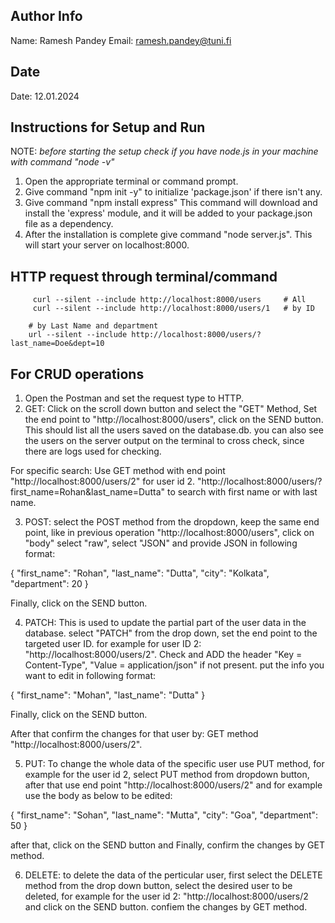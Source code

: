 ## Author Info

Name: Ramesh Pandey
Email: ramesh.pandey@tuni.fi

## Date

Date: 12.01.2024

## Instructions for Setup and Run

NOTE: *before starting the setup check if you have node.js in your machine
with command "node -v"*

1. Open the appropriate terminal or command prompt.
2. Give command "npm init -y" to initialize 'package.json' if there isn't any.
3. Give command "npm install express" This command will download and install the
'express' module, and it will be added to your package.json file as a dependency.
4. After the installation is complete give command "node server.js".
This will start your server on localhost:8000.


## HTTP request through terminal/command


         curl --silent --include http://localhost:8000/users     # All
         curl --silent --include http://localhost:8000/users/1   # by ID

        # by Last Name and department
        url --silent --include http://localhost:8000/users/?last_name=Doe&dept=10


## For CRUD operations

1. Open the Postman and set the request type to HTTP.
2. GET: Click on the scroll down button and select the "GET" Method,
Set the end point to "http://localhost:8000/users", click on the SEND button.
This should list all the users saved on the database.db.
you can also see the users on the server output on the terminal to cross check,
since there are logs used for checking.

For specific search:
Use GET method with end point "http://localhost:8000/users/2" for user id 2.
"http://localhost:8000/users/?first_name=Rohan&last_name=Dutta"
to search with first name or with last name.


3. POST: select the POST method from the dropdown, keep the same end point,
like in previous operation "http://localhost:8000/users",
click on "body" select "raw", select "JSON" and provide JSON in following format:

{
            "first_name": "Rohan",
            "last_name": "Dutta",
            "city": "Kolkata",
            "department": 20
        }

Finally, click on the SEND button.

4. PATCH: This is used to update the partial part of the user data in the database.
select "PATCH" from the drop down, set the end point to the targeted user ID.
for example for user ID 2: "http://localhost:8000/users/2".
Check and ADD the header "Key = Content-Type", "Value = application/json" if not present.
put the info you want to edit in following format:

{
            "first_name": "Mohan",
            "last_name": "Dutta"
}

Finally, click on the SEND button.

After that confirm the changes for that user by:
GET method "http://localhost:8000/users/2".

5. PUT: To change the whole data of the specific user use PUT method,
for example for the user id 2, select PUT method from dropdown button,
after that use end point "http://localhost:8000/users/2" and for example
use the body as below to be edited:

{
            "first_name": "Sohan",
            "last_name": "Mutta",
            "city": "Goa",
            "department": 50
        }

after that, click on the SEND button and Finally, confirm the changes by GET method.

6. DELETE: to delete the data of the perticular user,
first select the DELETE method from the drop down button,
select the desired user to be deleted, for example for the user id 2:
"http://localhost:8000/users/2 and click on the SEND button.
confiem the changes by GET method.
